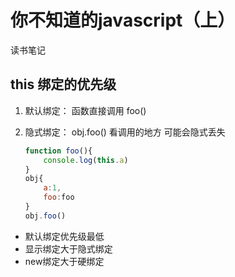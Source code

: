 # 你不知道的javascript（上）  
读书笔记

## this 绑定的优先级 

1. 默认绑定： 函数直接调用 foo()
2. 隐式绑定： obj.foo() 看调用的地方  可能会隐式丢失 

    ```javascript
    function foo(){
        console.log(this.a)
    }
    obj{
        a:1,
        foo:foo
    }  
    obj.foo()
    ```

- 默认绑定优先级最低
- 显示绑定大于隐式绑定
- new绑定大于硬绑定
